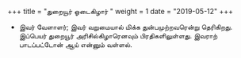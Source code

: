 ﻿+++
title = "துறையூர் ஓடைகிழார்  "
weight = 1
date = "2019-05-12"
+++


- இவர் வேளாளர்; இவர் வறுமையால் மிக்க துன்பமுற்றவரென்று தெரிகிறது. இப்பெயர் துறையூர் அரிசில்கிழாரெனவும் பிரதிகளிலுள்ளது. இவராற் பாடப்பட்டோன் ஆய் என்னும் வள்ளல். 
  
